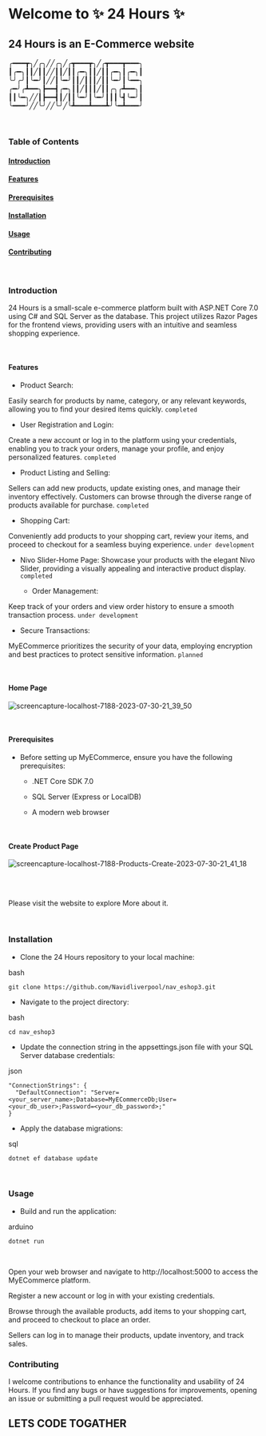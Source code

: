 # Welcome to :sparkles: 24 Hours :sparkles:

##  24 Hours is an E-Commerce website 


╭━━━┳╮╱╭╮╱╱╭╮╱╭┳━━━┳╮╱╭┳━━━┳━━━╮
┃╭━╮┃┃╱┃┃╱╱┃┃╱┃┃╭━╮┃┃╱┃┃╭━╮┃╭━╮┃
╰╯╭╯┃╰━╯┃╱╱┃╰━╯┃┃╱┃┃┃╱┃┃╰━╯┃╰━━╮
╭━╯╭┻━━╮┣━━┫╭━╮┃┃╱┃┃┃╱┃┃╭╮╭┻━━╮┃
┃┃╰━╮╱╱┃┣━━┫┃╱┃┃╰━╯┃╰━╯┃┃┃╰┫╰━╯┃
╰━━━╯╱╱╰╯╱╱╰╯╱╰┻━━━┻━━━┻╯╰━┻━━━╯

<br>

### Table of Contents

#### [Introduction](#Introduction) 

#### [Features](#Features)

#### [Prerequisites](#Prerequisites)

#### [Installation](#installation)

#### [Usage](#usage)

#### [Contributing](#contributing)

<br>

### Introduction 

24 Hours is a small-scale e-commerce platform built with ASP.NET Core 7.0 using C# and SQL Server as the database. This project utilizes Razor Pages for the frontend views, providing users with an intuitive and seamless shopping experience.

<br>

#### Features

  - Product Search: 

Easily search for products by name, category, or any relevant keywords, allowing you to find your desired items quickly. `completed`

  - User Registration and Login: 

Create a new account or log in to the platform using your credentials, enabling you to track your orders, manage your profile, and enjoy personalized features. `completed`

  - Product Listing and Selling: 

Sellers can add new products, update existing ones, and manage their inventory effectively. Customers can browse through the diverse range of products available for purchase. `completed`

  - Shopping Cart: 

Conveniently add products to your shopping cart, review your items, and proceed to checkout for a seamless buying experience. `under development`

- Nivo Slider-Home Page:
  Showcase your products with the elegant Nivo Slider, providing a visually appealing and interactive product display. `completed`

  - Order Management: 

Keep track of your orders and view order history to ensure a smooth transaction process. `under development`

  - Secure Transactions: 

MyECommerce prioritizes the security of your data, employing encryption and best practices to protect sensitive information. `planned`

<br>

#### Home Page

![screencapture-localhost-7188-2023-07-30-21_39_50](https://github.com/Navidliverpool/nav_eshop3/assets/71192720/5a04bc9d-6b25-4aa8-9ce8-9b09867b7637)

<br>

#### Prerequisites 

  - Before setting up MyECommerce, ensure you have the following prerequisites:

     - .NET Core SDK 7.0

     - SQL Server (Express or LocalDB)

     - A modern web browser

<br>

#### Create Product Page

![screencapture-localhost-7188-Products-Create-2023-07-30-21_41_18](https://github.com/Navidliverpool/nav_eshop3/assets/71192720/9a97edcd-376c-4985-b050-6e9530e4733c)

<br>

<br>

Please visit the website to explore More about it.

<br>

### Installation 

  - Clone the 24 Hours repository to your local machine:

bash
```
git clone https://github.com/Navidliverpool/nav_eshop3.git
```

  - Navigate to the project directory:

bash
```
cd nav_eshop3
```

  - Update the connection string in the appsettings.json file with your SQL Server database credentials:

json
```
"ConnectionStrings": {
  "DefaultConnection": "Server=<your_server_name>;Database=MyECommerceDb;User=<your_db_user>;Password=<your_db_password>;"
}
```

  - Apply the database migrations:

sql
```
dotnet ef database update
```

<br>

### Usage

  - Build and run the application:

arduino
```
dotnet run
```

<br>

Open your web browser and navigate to http://localhost:5000 to access the MyECommerce platform.

Register a new account or log in with your existing credentials.

Browse through the available products, add items to your shopping cart, and proceed to checkout to place an order.

Sellers can log in to manage their products, update inventory, and track sales.

### Contributing

I welcome contributions to enhance the functionality and usability of 24 Hours. If you find any bugs or have suggestions for improvements, opening an issue or submitting a pull request would be appreciated. 

## LETS CODE TOGATHER 
